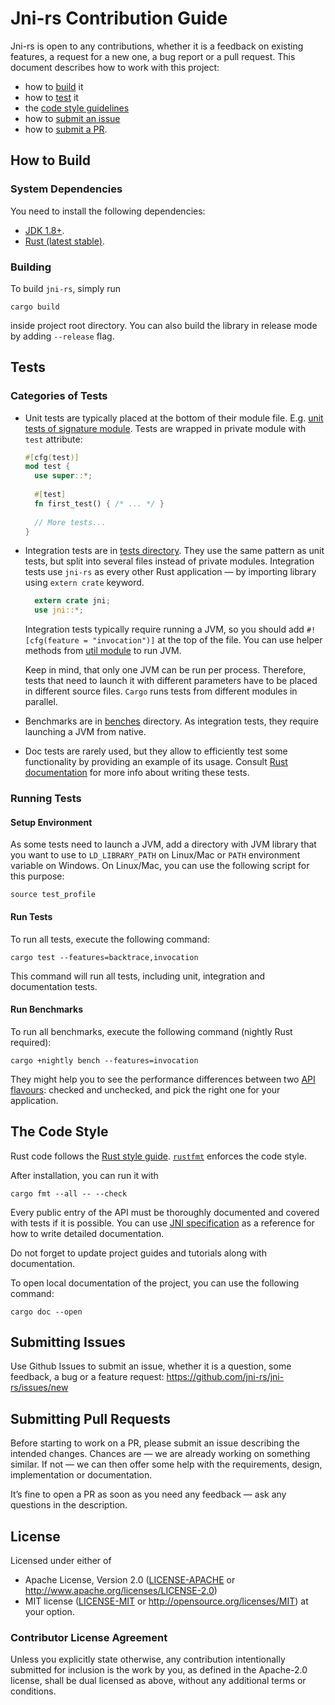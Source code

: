# Jni-rs Contribution Guide

Jni-rs is open to any contributions, whether 
it is a feedback on existing features, a request for a new one, a bug report
or a pull request. This document describes how to work with this project: 
  * how to [build](#how-to-build) it
  * how to [test](#tests) it
  * the [code style guidelines](#the-code-style)
  * how to [submit an issue](#submitting-issues)
  * how to [submit a PR](#submitting-pull-requests).

## How to Build

### System Dependencies

You need to install the following dependencies:
  * [JDK 1.8+](http://jdk.java.net/10/).
  * [Rust (latest stable)](https://www.rust-lang.org/).

### Building

To build `jni-rs`, simply run

```$sh
cargo build
```

inside project root directory. You can also build the library in release mode by
adding `--release` flag.

## Tests

### Categories of Tests

* Unit tests are typically placed at the bottom of their module file.
  E.g. [unit tests of signature module](src/wrapper/signature.rs). Tests are wrapped
  in private module with `test` attribute:
  
  ```rust
  #[cfg(test)]
  mod test {
    use super::*;
    
    #[test]
    fn first_test() { /* ... */ }
    
    // More tests...
  }
  ```
* Integration tests are in [tests directory](tests). They use the same pattern as 
  unit tests, but split into several files instead of private modules.
  Integration tests use `jni-rs` as every other Rust application — by importing 
  library using `extern crate` keyword.
  
  ```rust
    extern crate jni;
    use jni::*;
  ```
  Integration tests typically require running a JVM, so you should add 
  `#![cfg(feature = "invocation")]` at the top of the file. You can use helper
  methods from [util module](tests/util/mod.rs) to run JVM.
  
  Keep in mind, that only one JVM can be run per process. Therefore, tests that
  need to launch it with different parameters have to be placed in different 
  source files. `Cargo` runs tests from different modules in parallel.

* Benchmarks are in [benches](benches) directory. As integration tests, they
  require launching a JVM from native.

* Doc tests are rarely used, but they allow to efficiently test some functionality
  by providing an example of its usage. Consult 
  [Rust documentation](https://doc.rust-lang.org/beta/rustdoc/documentation-tests.html)
  for more info about writing these tests.

### Running Tests

#### Setup Environment

As some tests need to launch a JVM, add a directory with JVM library that you want
to use to `LD_LIBRARY_PATH` on Linux/Mac or `PATH` environment variable on Windows.
On Linux/Mac, you can use the following script for this purpose:

```$sh
source test_profile
```

#### Run Tests

To run all tests, execute the following command:

```$sh
cargo test --features=backtrace,invocation
```

This command will run all tests, including unit, integration and documentation
tests.

#### Run Benchmarks

To run all benchmarks, execute the following command (nightly Rust required):

```$sh
cargo +nightly bench --features=invocation
```

They might help you to see the performance differences between
two [API flavours][checked-unchecked]: checked and unchecked, and
pick the right one for your application.

[checked-unchecked]: https://docs.rs/jni/0.17.0/jni/struct.JNIEnv.html#checked-and-unchecked-methods

## The Code Style

Rust code follows the [Rust style guide](https://github.com/rust-lang-nursery/fmt-rfcs/blob/master/guide/guide.md).
[`rustfmt`](https://github.com/rust-lang-nursery/rustfmt) enforces the code style.

After installation, you can run it with
```$sh
cargo fmt --all -- --check
```

Every public entry of the API must be thoroughly documented and covered with tests if it is possible.
You can use [JNI specification](https://docs.oracle.com/javase/10/docs/specs/jni/index.html) as 
a reference for how to write detailed documentation.

Do not forget to update project guides and tutorials along with documentation.

To open local documentation of the project, you can use the following command:

```$sh
cargo doc --open
```

## Submitting Issues
Use Github Issues to submit an issue, whether it is a question, some feedback, a bug or a feature request:
https://github.com/jni-rs/jni-rs/issues/new

## Submitting Pull Requests
Before starting to work on a PR, please submit an issue describing the intended changes.
Chances are — we are already working on something similar. If not — we can then offer some
help with the requirements, design, implementation or documentation.

It’s fine to open a PR as soon as you need any feedback — ask any questions in the description.

## License
Licensed under either of

 * Apache License, Version 2.0 ([LICENSE-APACHE](LICENSE-APACHE) or http://www.apache.org/licenses/LICENSE-2.0)
 * MIT license ([LICENSE-MIT](LICENSE-MIT) or http://opensource.org/licenses/MIT)
at your option.

### Contributor License Agreement
Unless you explicitly state otherwise, any contribution intentionally
submitted for inclusion is the work by you, as defined in the
Apache-2.0 license, shall be dual licensed as above, without any
additional terms or conditions.
